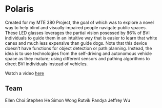 # Polaris

Created for my MTE 380 Project, the goal of which was to explore a novel way to help blind and visually impaired people navigate public spaces. These LED glasses leverages the partial vision posessed by 86% of BVI individuals to guide them in an intuitive way that is easier to learn that white canes and much less expensive than guide dogs. Note that this device doesn't have functions for object detection or path planning. Instead, the idea is to use technologies from the self-driving and autonomous vehicle space as they mature; using different sensors and pathing algorithms to direct BVI individuals instead of vehicles.

Watch a video [here](https://youtu.be/3ttGRnKtWzQ)

## Team
Ellen Choi
Stephen He
Simon Wong
Rutvik Pandya
Jeffrey Wu

